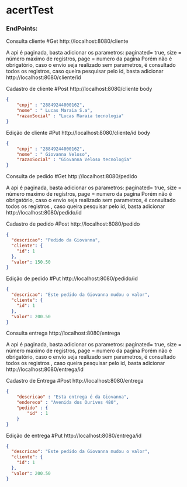 # acertTest
### EndPoints:

Consulta cliente
#Get http://localhost:8080/cliente

A api é paginada, basta adicionar os parametros: paginated= true, size = número maximo de registros, page = numero da pagina
Porém não é obrigatório, caso o envio seja realizado sem parametros, é consultado todos os registros, caso queira pesquisar pelo id, basta adicionar http://localhost:8080/cliente/id

Cadastro de cliente
#Post http://localhost:8080/cliente
body
```json
{
    "cnpj" : "28849244000162",
    "nome" : " Lucas Maraia S.a",
    "razaoSocial" : "Lucas Maraia tecnologia"
}
```
Edição de cliente
#Put http://localhost:8080/cliente/id
body
```json
{
    "cnpj" : "28849244000162",
    "nome" : " Giovanna Veloso",
    "razaoSocial" : "Giovanna Veloso tecnologia"
}
```
Consulta de pedido
#Get http://localhost:8080/pedido

A api é paginada, basta adicionar os parametros: paginated= true, size = número maximo de registros, page = numero da pagina
Porém não é obrigatório, caso o envio seja realizado sem parametros, é consultado todos os registros , caso queira pesquisar pelo id, basta adicionar http://localhost:8080/pedido/id

Cadastro de pedido
#Post http://localhost:8080/pedido
```json
{
  "descricao": "Pedido da Giovanna",
  "cliente": {
    "id": 1
  },
  "valor": 150.50
}
```
Edição de pedido
#Put http://localhost:8080/pedido/id
```json
{
  "descricao": "Este pedido da Giovanna mudou o valor",
  "cliente": {
    "id": 1
  },
  "valor": 200.50
}
```
Consulta entrega
http://localhost:8080/entrega

A api é paginada, basta adicionar os parametros: paginated= true, size = número maximo de registros, page = numero da pagina
Porém não é obrigatório, caso o envio seja realizado sem parametros, é consultado todos os registros , caso queira pesquisar pelo id, basta adicionar http://localhost:8080/entrega/id

Cadastro de Entrega
#Post http://localhost:8080/entrega
```json
{
    "descricao" : "Esta entrega é da Giovanna",
    "endereco" : "Avenida dos Ourives 480",
    "pedido" : {
        "id" : 1
    }
}
```
Edição de entrega
#Put http://localhost:8080/entrega/id
```json
{
  "descricao": "Este pedido da Giovanna mudou o valor",
  "cliente": {
    "id": 1
  },
  "valor": 200.50
}
```


